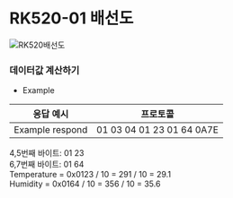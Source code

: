 # RK520-01 배선도
![RK520배선도](https://user-images.githubusercontent.com/37902752/155929504-8da248a2-d38b-4d6f-87c9-2ed04c915835.png)

### 데이터값 계산하기
* Example

|응답 예시|프로토콜|
|----|----------|
|Example respond|01 03 04 01 23 01 64 0A7E|

4,5번째 바이트: 01 23  
6,7번째 바이트: 01 64  
Temperature = 0x0123 / 10 = 291 / 10 = 29.1       
Humidity = 0x0164 / 10 = 356 / 10 = 35.6 
